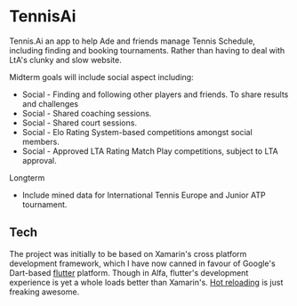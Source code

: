 # TennisAi

Tennis.Ai an app to help Ade and friends manage Tennis Schedule, including finding and booking tournaments. Rather than having to deal with LtA's clunky and slow website.

Midterm goals will include social aspect including:
* Social - Finding and following other players and friends. To share results and challenges
* Social - Shared coaching sessions. 
* Social - Shared court sessions.
* Social - Elo Rating System-based competitions amongst social members.
* Social - Approved LTA Rating Match Play competitions, subject to LTA approval.

Longterm
* Include mined data for International Tennis Europe and Junior ATP tournament.

## Tech
The project was initially to be based on Xamarin's cross platform development framework, which I have now canned in favour of Google's Dart-based [flutter](http://flutter.io/) platform. Though in Alfa, flutter's development experience is yet a whole loads better than Xamarin's. [Hot reloading](https://flutter.io/hot-reload/#using-hot-reload) is just freaking awesome.
